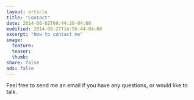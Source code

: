 ```yaml
---
layout: article
title: "Contact"
date: 2014-06-02T09:44:20-04:00
modified: 2014-08-27T14:56:44-04:00
excerpt: "How to contact me"
image:
  feature:
  teaser:
  thumb:
share: false
ads: false
---
```


Feel free to send me an email if you have any questions, or would like to talk.
